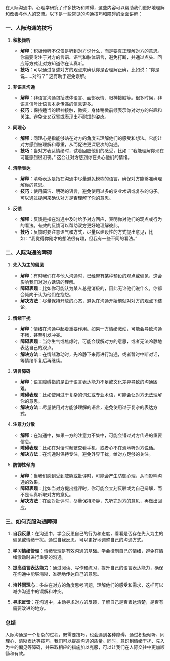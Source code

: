 在人际沟通中，心理学研究了许多技巧和障碍，这些内容可以帮助我们更好地理解和改善与他人的交流。以下是一些常见的沟通技巧和障碍的全面讲解：

### 一、人际沟通的技巧

1. **积极倾听**

   - **解释**：积极倾听不仅仅是听到对方说什么，而是要真正理解对方的意思。你需要专注于对方的言语、语气和肢体语言，避免打断，并通过点头、回应等方式让对方知道你在认真听。
   - **技巧**：可以通过复述对方的观点来确认你是否理解正确，比如说：“你是说……对吗？” 这有助于避免误解。

2. **非语言沟通**

   - **解释**：非语言沟通包括肢体语言、面部表情、眼神接触等。很多时候，非语言信号比语言本身传递的信息更多。
   - **技巧**：保持适当的眼神接触，微笑，身体稍微前倾表示你对对方的兴趣和关注。避免交叉双臂或表现出不耐烦的姿态。

3. **同理心**

   - **解释**：同理心是指能够站在对方的角度去理解他们的感受和想法。它能让对方感到被理解和尊重，从而促进更深层次的沟通。
   - **技巧**：当对方表达情绪时，试着回应他们的感受，比如：“我能理解你现在可能感到很沮丧。” 这会让对方感到你在关心他们的情绪。

4. **清晰表达**

   - **解释**：清晰表达是指在沟通中尽量避免模糊的语言，确保对方能够准确理解你的意思。
   - **技巧**：使用简洁、明确的语言，避免使用过多的专业术语或复杂的句子。可以通过提问来确认对方是否理解了你的意思。

5. **反馈**
   - **解释**：反馈是指在沟通中及时给予对方回应，表明你对他们的观点或行为的看法。有效的反馈可以帮助双方更好地理解彼此。
   - **技巧**：反馈时要注意语气和方式，尽量以建设性的方式提出意见，比如：“我觉得你刚才的想法很有趣，但我有一些不同的看法。”

### 二、人际沟通的障碍

1. **先入为主的偏见**

   - **解释**：有时我们在与他人沟通时，已经带有某种预设的观点或偏见，这会影响我们对对方话语的理解。
   - **障碍表现**：比如你可能认为某人总是消极的，因此无论他们说什么，你都会倾向于认为他们在抱怨。
   - **解决方法**：尽量保持开放的心态，避免在沟通开始前就对对方的观点下结论。

2. **情绪干扰**

   - **解释**：情绪在沟通中起着重要作用。如果一方情绪激动，可能会导致沟通不畅，甚至引发冲突。
   - **障碍表现**：当你生气或焦虑时，可能会误解对方的意思，或者无法冷静地表达自己的观点。
   - **解决方法**：在情绪激动时，先冷静下来再进行沟通，或者暂时中断对话，等情绪平复后再继续。

3. **语言障碍**

   - **解释**：语言障碍指的是由于语言表达能力不足或文化差异导致的沟通困难。
   - **障碍表现**：比如使用过于复杂的词汇或专业术语，可能会让对方无法理解你的意思。
   - **解决方法**：尽量使用对方能够理解的语言，避免使用过于复杂的表达方式。

4. **注意力分散**

   - **解释**：在沟通中，如果一方的注意力不集中，可能会错过对方传递的重要信息。
   - **障碍表现**：比如在对话时频繁查看手机，或者心不在焉地听对方说话。
   - **解决方法**：在沟通时保持专注，避免外界干扰，给对方足够的关注。

5. **防御性倾向**
   - **解释**：当我们感到受到威胁或批评时，可能会产生防御心理，从而影响沟通的效果。
   - **障碍表现**：比如当对方提出批评时，你可能会立刻反驳或为自己辩解，而不是认真听取对方的意见。
   - **解决方法**：在面对批评时，尽量保持冷静，先听完对方的意见，再做出回应。

### 三、如何克服沟通障碍

1. **自我反思**：在沟通中，学会反思自己的行为和态度，看看是否存在先入为主的偏见或情绪干扰。通过自我反思，可以更好地调整自己的沟通方式。

2. **学习情绪管理**：情绪管理是有效沟通的基础。学会控制自己的情绪，避免在情绪激动时进行重要的沟通。

3. **提高语言表达能力**：通过阅读、写作和练习，提升自己的语言表达能力，确保在沟通中能够清晰、准确地传达自己的意思。

4. **培养同理心**：多站在对方的角度思考问题，理解他们的感受和需求，这样可以减少沟通中的误解和冲突。

5. **寻求反馈**：在沟通中，主动寻求对方的反馈，了解自己是否表达清楚，是否有需要改进的地方。

### 总结

人际沟通是一个复杂的过程，既需要技巧，也会遇到各种障碍。通过积极倾听、同理心、清晰表达等技巧，我们可以提高沟通的质量。同时，意识到情绪干扰、先入为主的偏见等障碍，并采取相应的措施加以克服，可以让我们在人际交往中更加顺畅和有效。
